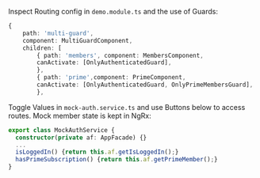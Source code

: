 Inspect Routing config in `demo.module.ts` and the use of Guards:

```typescript
{
    path: 'multi-guard',
    component: MultiGuardComponent,
    children: [
        { path: 'members', component: MembersComponent,
        canActivate: [OnlyAuthenticatedGuard],
        },
        { path: 'prime',component: PrimeComponent,
        canActivate: [OnlyAuthenticatedGuard, OnlyPrimeMembersGuard],
        },
```

Toggle Values in `mock-auth.service.ts` and use Buttons below to access routes. Mock member state is kept in NgRx:

```typescript
export class MockAuthService {
  constructor(private af: AppFacade) {}
  ...
  isLoggedIn() {return this.af.getIsLoggedIn();}
  hasPrimeSubscription() {return this.af.getPrimeMember();}
}
```